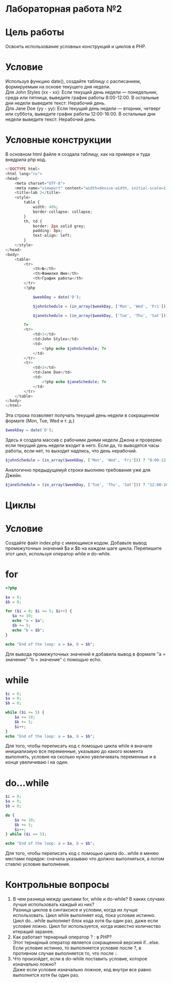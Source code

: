 # Лабораторная работа №2
# Цель работы
Освоить использование условных конструкций и циклов в PHP.
# Условие
Используя функцию date(), создайте таблицу с расписанием, формируемым на основе текущего дня недели.<br>
Для John Styles (xx - xx):
Если текущий день недели — понедельник, среда или пятница, выведите график работы 8:00-12:00.
В остальные дни недели выведите текст: Нерабочий день.<br>
Для Jane Doe (yy - yy):
Если текущий день недели — вторник, четверг или суббота, выведите график работы 12:00-16:00.
В остальные дни недели выведите текст: Нерабочий день.
# Условные конструкции
В основном html файле я создала таблицу, как на примере и туда внедрила php код.
```php
<!DOCTYPE html>
<html lang="ru">
<head>
    <meta charset="UTF-8">
    <meta name="viewport" content="width=device-width, initial-scale=1.0">
    <title>lab 2</title>
    <style>
        table {
            width: 40%;
            border-collapse: collapse;
        }
        th, td {
            border: 2px solid grey;
            padding: 5px;
            text-align: left;
        }
    </style>
</head>
<body>
    <table>
        <tr>
            <th>№</th>
            <th>Фамилия Имя</th>
            <th>График работы</th>
        </tr>
        <?php

            $weekDay = date('D');

            $johnSchedule = (in_array($weekDay, ['Mon', 'Wed', 'Fri'])) ? "8:00-12:00" : "Нерабочий день";

            $janeSchedule = (in_array($weekDay, ['Tue', 'Thu', 'Sat'])) ? "12:00-16:00" : "Нерабочий день";

        ?>
        <tr>
            <td>1</td>
            <td>John Styles</td>
            <td>
                <?php echo $johnSchedule; ?>
            </td>
        </tr>
        <tr>
            <td>2</td>
            <td>Jane Doe</td>
            <td>
                <?php echo $janeSchedule; ?>
            </td>
        </tr>
    </table>
</body>
</html>
```
Эта строка позволяет получать текущий день недели в сокращенном формате (Mon, Tue, Wed и т. д.)
```php
$weekDay = date('D');
```
Здесь я создала массив с рабочими днями недели Джона и проверяю если текущий день недели входит в него. Если да, то выводятся часы работы, если нет, то выходит надпись, что день нерабочий.
```php
$johnSchedule = (in_array($weekDay, ['Mon', 'Wed', 'Fri'])) ? "8:00-12:00" : "Нерабочий день";
```
Аналогично предыдущемуй строки выолняю требования уже для Джейн.
```php
$janeSchedule = (in_array($weekDay, ['Tue', 'Thu', 'Sat'])) ? "12:00-16:00" : "Нерабочий день";
```
# Циклы
# Условие
Создайте файл index.php с имеющимся кодом.
Добавьте вывод промежуточных значений $a и $b на каждом шаге цикла.
Перепишите этот цикл, используя оператор while и do-while.
# for
```php
<?php

$a = 0;
$b = 0;

for ($i = 0; $i <= 5; $i++) {
   $a += 10;
   echo "a = $a";
   $b += 5;
   echo "b = $b";
}

echo "End of the loop: a = $a, b = $b";
```
Для вывода промежуточных значений я добавила вывод в формате "а = значение" "b = значение" с помощью echo.
# while
```php
$i = 0;
$a = 0;
$b = 0;

while ($i <= 5) {
    $a += 10;
    $b += 5;
    $i++;
}
echo "End of the loop: a = $a, b = $b";
```
Для того, чтобы переписать код с помощью цикла while я вначале инициализиую все переменные, указываю до какого момента выполнять, условие на сколько нужно увеличивать переменные и в конце увеличиваю i на один.
# do...while
```php
$i = 0;
$a = 0;
$b = 0;

do {
    $a += 10;
    $b += 5;
    $i++;
} while ($i <= 5);

echo "End of the loop: a = $a, b = $b";
```
Для того, чтобы переписать код с помощью цикла do...while я меняю местами порядок: сначала указываю что должно выполняться, а потом ставлю условие выполнения.
# Контрольные вопросы
1. В чем разница между циклами for, while и do-while? В каких случаях лучше использовать каждый из них?<br>
  Разница циклов в синтаксисе и условии, когда их лучше использовать. Цикл while выполняет код, пока условие истинно. Цикл do...while выполняет блок кода хотя бы один раз, даже если условие ложно. Цикл for используется, когда известно количество итераций заранее. 
2. Как работает тернарный оператор ? : в PHP?<br>
  Этот тернарный оператор является сокращенной версией if...else. Если условие истинно, то выполняется условие после ?, в противном случае выполняется то, что после :.
3. Что произойдет, если в do-while поставить условие, которое изначально ложно?<br>
  Даже если условие изначально ложное, код внутри все равно выполнится хотя бы один раз.

